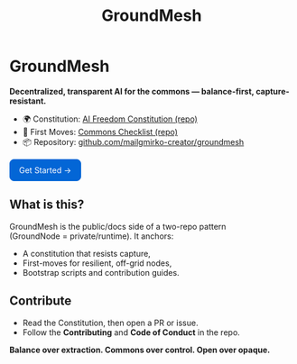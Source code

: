 ﻿---
layout: default
title: GroundMesh
---

# GroundMesh

**Decentralized, transparent AI for the commons — balance-first, capture-resistant.**

- 🌍 Constitution: [AI Freedom Constitution (repo)](https://github.com/mailgmirko-creator/groundmesh/tree/main/constitution)
- 📝 First Moves: [Commons Checklist (repo)](https://github.com/mailgmirko-creator/groundmesh/tree/main/checklists)
- 📦 Repository: [github.com/mailgmirko-creator/groundmesh](https://github.com/mailgmirko-creator/groundmesh)

<p style="margin-top:1rem">
  <a href="{{ site.baseurl }}/get-started.html"
     style="display:inline-block;padding:10px 16px;border-radius:8px;
            background:#0366d6;color:#fff;text-decoration:none;
            border:1px solid #0366d6">
    Get Started →
  </a>
</p>

## What is this?
GroundMesh is the public/docs side of a two-repo pattern  
(GroundNode = private/runtime). It anchors:
- A constitution that resists capture,
- First-moves for resilient, off-grid nodes,
- Bootstrap scripts and contribution guides.

## Contribute
- Read the Constitution, then open a PR or issue.
- Follow the **Contributing** and **Code of Conduct** in the repo.

**Balance over extraction. Commons over control. Open over opaque.**
